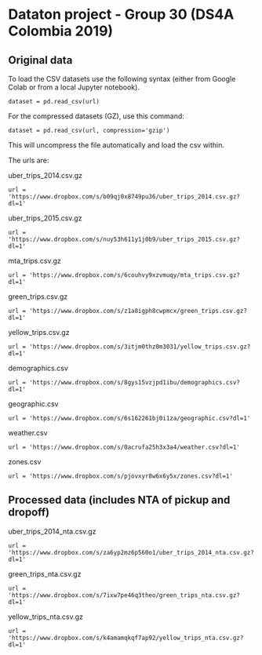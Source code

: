# Dataton project - Group 30 (DS4A Colombia 2019)

## Original data

To load the CSV datasets use the following syntax (either from Google Colab or from a local Jupyter notebook).

	dataset = pd.read_csv(url)

For the compressed datasets (GZ), use this command:

	dataset = pd.read_csv(url, compression='gzip')

This will uncompress the file automatically and load the csv within.

The urls are:

uber_trips_2014.csv.gz

	url = 'https://www.dropbox.com/s/b09qj0x8749pu36/uber_trips_2014.csv.gz?dl=1'

uber_trips_2015.csv.gz

	url = 'https://www.dropbox.com/s/nuy53h611y1j0b9/uber_trips_2015.csv.gz?dl=1'

mta_trips.csv.gz

	url = 'https://www.dropbox.com/s/6couhvy9xzvmuqy/mta_trips.csv.gz?dl=1'

green_trips.csv.gz

	url = 'https://www.dropbox.com/s/z1a8igph8cwpmcx/green_trips.csv.gz?dl=1'

yellow_trips.csv.gz

	url = 'https://www.dropbox.com/s/3itjm0thz0m3031/yellow_trips.csv.gz?dl=1'

demographics.csv

	url = 'https://www.dropbox.com/s/8gys15vzjpd1ibu/demographics.csv?dl=1'

geographic.csv

	url = 'https://www.dropbox.com/s/6s162261bj0i1za/geographic.csv?dl=1'

weather.csv

	url = 'https://www.dropbox.com/s/0acrufa25h3x3a4/weather.csv?dl=1'

zones.csv

	url = 'https://www.dropbox.com/s/pjovxyr8w6x6y5x/zones.csv?dl=1'
	

## Processed data (includes NTA of pickup and dropoff)

uber_trips_2014_nta.csv.gz
	
	url = 'https://www.dropbox.com/s/za6yp2mz6p560o1/uber_trips_2014_nta.csv.gz?dl=1'
	

green_trips_nta.csv.gz

	url = 'https://www.dropbox.com/s/7ixw7pe46q3theo/green_trips_nta.csv.gz?dl=1'
	
yellow_trips_nta.csv.gz

	url = 'https://www.dropbox.com/s/k4amamqkqf7ap92/yellow_trips_nta.csv.gz?dl=1'

